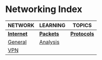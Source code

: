 # Networking Index

|NETWORK|LEARNING|TOPICS|
|---|---|---|
|[**Internet**](internet-index)|[**Packets**](packets-index)|[**Protocols**](protocols-index)|
|[General](networking/internet/internet-general)|[Analysis](networking/packets/packet-analysis.md)||
|[VPN](networking/internet/internet-vpn)|||
